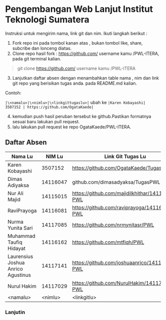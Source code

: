 # Pengembangan Web Lanjut Institut Teknologi Sumatera

Instruksi untuk mengirim nama, link git dan nim. Ikuti langkah berikut :

1. Fork repo ini pada tombol kanan atas , bukan tombol like, share, subcribe dan lonceng diatas.
2. Clone repo hasil fork : https://github.com/ username kamu /PWL-ITERA, pada git terminal kalian.
> git clone  https://github.com/ username kamu /PWL-ITERA

3. Lanjutkan daftar absen dengan menambahkan table nama , nim dan link git repo yang berisikan tugas anda. pada README.md kalian.

Contoh:

`
|\<namalu>|\<nimlu>|\<linkgittugaslu>|
`
ubah ke
`
|Karen Kobayashi| 3507152 | https://github.com/OgataKaede|
`

4. kemudian push hasil peruban tersebut ke github.Pastikan formatnya sesuai baru lakukan pull request.
5. lalu lakukan pull request ke repo OgataKaede/PWL-ITERA.

## Daftar Absen

| Nama Lu| NIM Lu | Link Git Tugas Lu |
|--|--|--|
|Karen Kobayashi| 3507152 | https://github.com/OgataKaede/TugasPWL |
|Dimas Adiyaksa | 14116047 | github.com/dimasadyaksa/TugasPWL |
|Nur Ali Majid	| 14115015 | https://github.com/majidilkhithar/14115015-PWL |
|RaviPrayoga    | 14116081 | https://github.com/raviprayoga/14116081-PWL |
|Nurma Yunita Sari | 14117085 | https://github.com/nrmynitasr/PWL |
|Muhammad Taufiq Hidayat | 14116162 | https://github.com/mtfiqh/PWL |
|Laurensius Joshua Anrico Agustinus | 14117141 | https://github.com/joshuaanrico/14117141-PWL |
|Nurul Hakim    | 14117029 | https://github.com/NurulHakim/14117029-PWL |
|\<namalu>|\<nimlu>|\<linkgitlu>|

### Lanjutin
